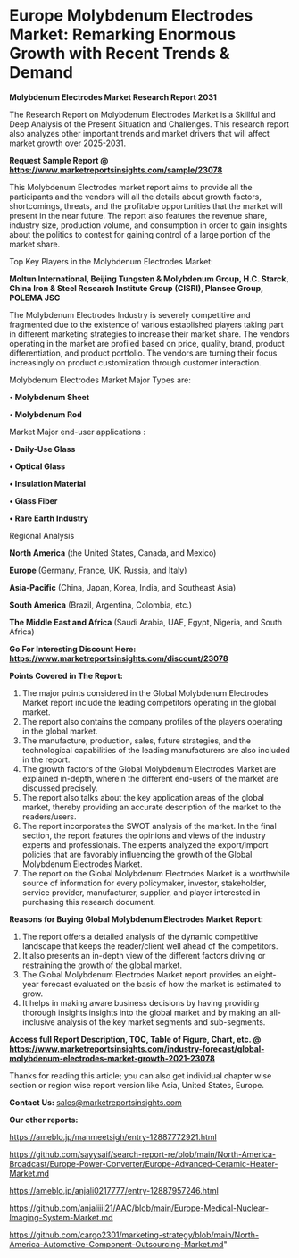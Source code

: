# Europe Molybdenum Electrodes Market: Remarking Enormous Growth with Recent Trends & Demand

<strong>Molybdenum Electrodes Market Research Report 2031</strong>

The Research Report on Molybdenum Electrodes Market is a Skillful and Deep Analysis of the Present Situation and Challenges. This research report also analyzes other important trends and market drivers that will affect market growth over 2025-2031.

<strong>Request Sample Report @ <a href=https://www.marketreportsinsights.com/sample/23078>https://www.marketreportsinsights.com/sample/23078</a></strong>

This Molybdenum Electrodes market report aims to provide all the participants and the vendors will all the details about growth factors, shortcomings, threats, and the profitable opportunities that the market will present in the near future. The report also features the revenue share, industry size, production volume, and consumption in order to gain insights about the politics to contest for gaining control of a large portion of the market share.

Top Key Players in the Molybdenum Electrodes Market:

<strong>Moltun International, Beijing Tungsten & Molybdenum Group, H.C. Starck, China Iron & Steel Research Institute Group (CISRI), Plansee Group, POLEMA JSC</strong>

The Molybdenum Electrodes Industry is severely competitive and fragmented due to the existence of various established players taking part in different marketing strategies to increase their market share. The vendors operating in the market are profiled based on price, quality, brand, product differentiation, and product portfolio. The vendors are turning their focus increasingly on product customization through customer interaction.

Molybdenum Electrodes Market Major Types are:

<strong>• Molybdenum Sheet

• Molybdenum Rod</strong>

Market Major end-user applications :

<strong>• Daily-Use Glass

• Optical Glass

• Insulation Material

• Glass Fiber

• Rare Earth Industry</strong>

Regional Analysis

</u><strong><b>North America</b></strong> (the United States, Canada, and Mexico)

<strong><b>Europe </b></strong>(Germany, France, UK, Russia, and Italy)

<strong><b>Asia-Pacific</b></strong> (China, Japan, Korea, India, and Southeast Asia)

<strong><b>South America</b></strong> (Brazil, Argentina, Colombia, etc.)

<strong><b>The Middle East and Africa</b></strong> (Saudi Arabia, UAE, Egypt, Nigeria, and South Africa)

<strong>Go For Interesting Discount Here: <a href=https://www.marketreportsinsights.com/discount/23078>https://www.marketreportsinsights.com/discount/23078</a></strong>

<strong>Points Covered in The Report:</strong>
<ol>
  <li>The major points considered in the Global Molybdenum Electrodes Market report include the leading competitors operating in the global market.</li>
  <li>The report also contains the company profiles of the players operating in the global market.</li>
  <li>The manufacture, production, sales, future strategies, and the technological capabilities of the leading manufacturers are also included in the report.</li>
  <li>The growth factors of the Global Molybdenum Electrodes Market are explained in-depth, wherein the different end-users of the market are discussed precisely.</li>
  <li>The report also talks about the key application areas of the global market, thereby providing an accurate description of the market to the readers/users.</li>
  <li>The report incorporates the SWOT analysis of the market. In the final section, the report features the opinions and views of the industry experts and professionals. The experts analyzed the export/import policies that are favorably influencing the growth of the Global Molybdenum Electrodes Market.</li>
  <li>The report on the Global Molybdenum Electrodes Market is a worthwhile source of information for every policymaker, investor, stakeholder, service provider, manufacturer, supplier, and player interested in purchasing this research document.</li>
</ol>
<strong>Reasons for Buying Global Molybdenum Electrodes Market Report:</strong>

<ol>
  <li>The report offers a detailed analysis of the dynamic competitive landscape that keeps the reader/client well ahead of the competitors.</li>
  <li>It also presents an in-depth view of the different factors driving or restraining the growth of the global market.</li>
  <li>The Global Molybdenum Electrodes Market report provides an eight-year forecast evaluated on the basis of how the market is estimated to grow.</li>
  <li>It helps in making aware business decisions by having providing thorough insights insights into the global market and by making an all-inclusive analysis of the key market segments and sub-segments.</li>
</ol>
<strong>Access full Report Description, TOC, Table of Figure, Chart, etc. @ <a href=https://www.marketreportsinsights.com/industry-forecast/global-molybdenum-electrodes-market-growth-2021-23078>https://www.marketreportsinsights.com/industry-forecast/global-molybdenum-electrodes-market-growth-2021-23078</a></strong>


Thanks for reading this article; you can also get individual chapter wise section or region wise report version like Asia, United States, Europe.

<strong>Contact Us:</strong>
sales@marketreportsinsights.com

<strong>Our other reports:</strong>

<a href=https://ameblo.jp/manmeetsigh/entry-12887772921.html>https://ameblo.jp/manmeetsigh/entry-12887772921.html</a>

<a href=https://github.com/sayysaif/search-report-re/blob/main/North-America-Broadcast/Europe-Power-Converter/Europe-Advanced-Ceramic-Heater-Market.md>https://github.com/sayysaif/search-report-re/blob/main/North-America-Broadcast/Europe-Power-Converter/Europe-Advanced-Ceramic-Heater-Market.md</a>

<a href=https://ameblo.jp/anjali0217777/entry-12887957246.html>https://ameblo.jp/anjali0217777/entry-12887957246.html</a>

<a href=https://github.com/anjaliiii21/AAC/blob/main/Europe-Medical-Nuclear-Imaging-System-Market.md>https://github.com/anjaliiii21/AAC/blob/main/Europe-Medical-Nuclear-Imaging-System-Market.md</a>

<a href=https://github.com/cargo2301/marketing-strategy/blob/main/North-America-Automotive-Component-Outsourcing-Market.md>https://github.com/cargo2301/marketing-strategy/blob/main/North-America-Automotive-Component-Outsourcing-Market.md</a>"
